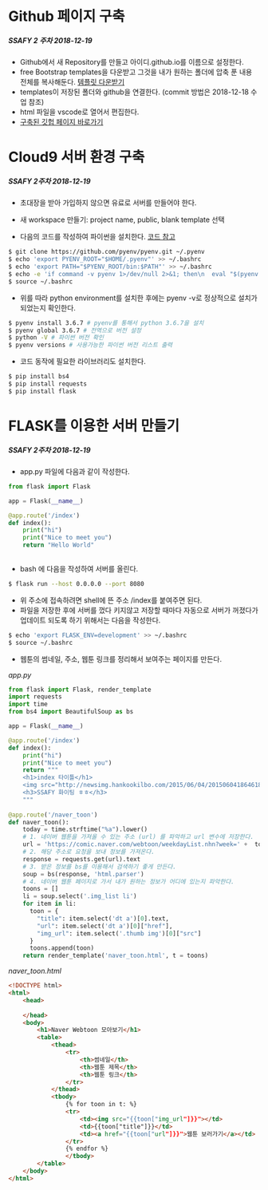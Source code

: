 # Github 페이지 구축

##### SSAFY 2 주차 2018-12-19

- Github에서 새 Repository를 만들고 아이디.github.io를 이름으로 설정한다.
- free Bootstrap templates을 다운받고 그것을 내가 원하는 폴더에 압축 푼 내용 전체를 복사해둔다. [템플릿 다운받기](https://startbootstrap.com/template-categories/all/)
- templates이 저장된 폴더와 github을 연결한다. (commit 방법은 2018-12-18 수업 참조)
- html 파일을 vscode로 열어서 편집한다.
- [구축된 깃헙 페이지 바로가기](https://by1994.github.io/)



# Cloud9 서버 환경 구축

##### SSAFY 2주차 2018-12-19

- 초대장을 받아 가입하지 않으면 유료로 서버를 만들어야 한다.
- 새  workspace 만들기: project name, public, blank template 선택

- 다음의 코드를 작성하여 파이썬을 설치한다. [코드 참고](<https://github.com/sspy2/install_python> )

```bash
$ git clone https://github.com/pyenv/pyenv.git ~/.pyenv
$ echo 'export PYENV_ROOT="$HOME/.pyenv"' >> ~/.bashrc
$ echo 'export PATH="$PYENV_ROOT/bin:$PATH"' >> ~/.bashrc
$ echo -e 'if command -v pyenv 1>/dev/null 2>&1; then\n  eval "$(pyenv init -)"\nfi' >> ~/.bashrc
$ source ~/.bashrc
```

- 위를 따라 python environment를 설치한 후에는 pyenv -v로 정상적으로 설치가 되었는지 확인한다.

```bash
$ pyenv install 3.6.7 # pyenv를 통해서 python 3.6.7을 설치 
$ pyenv global 3.6.7 # 전역으로 버전 설정
$ python -V # 파이썬 버전 확인
$ pyenv versions # 사용가능한 파이썬 버전 리스트 출력
```

- 코드 동작에 필요한 라이브러리도 설치한다.

```bash
$ pip install bs4
$ pip install requests
$ pip install flask
```



# FLASK를 이용한 서버 만들기

##### SSAFY 2주차 2018-12-19

- app.py 파일에 다음과 같이 작성한다.

```python
from flask import Flask

app = Flask(__name__)

@app.route('/index')
def index():
    print("hi")
    print("Nice to meet you")
    return "Hello World"
    
```

- bash 에 다음을 작성하여 서버를 올린다.

```bash
$ flask run --host 0.0.0.0 --port 8080
```

- 위 주소에 접속하려면 shell에 뜬 주소 /index를 붙여주면 된다.
- 파일을 저장한 후에 서버를 껐다 키지않고 저장할 때마다 자동으로 서버가 꺼졌다가 업데이트 되도록 하기 위해서는 다음을 작성한다.

```bash
$ echo 'export FLASK_ENV=development' >> ~/.bashrc
$ source ~/.bashrc 
```

- 웹툰의 썸네일, 주소, 웹툰 링크를 정리해서 보여주는 페이지를 만든다.

*app.py*

```python
from flask import Flask, render_template
import requests
import time
from bs4 import BeautifulSoup as bs

app = Flask(__name__)

@app.route('/index')
def index():
    print("hi")
    print("Nice to meet you")
    return """
    <h1>index 타이틀</h1>
    <img src="http://newsimg.hankookilbo.com/2015/06/04/201506041864618664_1.jpg">
    <h3>SSAFY 화이팅 ㅎㅎ</h3>
    """
    
@app.route('/naver_toon')
def naver_toon():
    today = time.strftime("%a").lower()
    # 1. 네이버 웹툰을 가져올 수 있는 주소 (url) 를 파악하고 url 변수에 저장한다.
    url = 'https://comic.naver.com/webtoon/weekdayList.nhn?week=' +  today
    # 2. 해당 주소로 요청을 보내 정보를 가져온다.
    response = requests.get(url).text
    # 3. 받은 정보를 bs를 이용해서 검색하기 좋게 만든다.
    soup = bs(response, 'html.parser')
    # 4. 네이버 웹툰 페이지로 가서 내가 원하는 정보가 어디에 있는지 파악한다.
    toons = []
    li = soup.select('.img_list li')
    for item in li:
      toon = {
        "title": item.select('dt a')[0].text,
        "url": item.select('dt a')[0]["href"],
        "img_url": item.select('.thumb img')[0]["src"]
      }
      toons.append(toon)
    return render_template('naver_toon.html', t = toons)

```

*naver_toon.html*

```html
<!DOCTYPE html>
<html>
    <head>
        
    </head>
    <body>
        <h1>Naver Webtoon 모아보기</h1>
        <table>
            <thead>
                <tr>
                    <th>썸네일</th>
                    <th>웹툰 제목</th>
                    <th>웹툰 링크</th>
                </tr>
            </thead>
            <tbody> 
                {% for toon in t: %}
                <tr>
                    <td><img src="{{toon["img_url"]}}"></td>
                    <td>{{toon["title"]}}</td>
                    <td><a href="{{toon["url"]}}">웹툰 보러가기</a></td>
                </tr>
                {% endfor %}
                </tbody>
        </table>
    </body>
</html>
```

